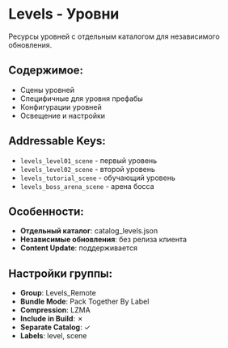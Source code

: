 # Levels - Уровни

Ресурсы уровней с отдельным каталогом для независимого обновления.

## Содержимое:
- Сцены уровней
- Специфичные для уровня префабы
- Конфигурации уровней
- Освещение и настройки

## Addressable Keys:
- `levels_level01_scene` - первый уровень
- `levels_level02_scene` - второй уровень
- `levels_tutorial_scene` - обучающий уровень
- `levels_boss_arena_scene` - арена босса

## Особенности:
- **Отдельный каталог**: catalog_levels.json
- **Независимые обновления**: без релиза клиента
- **Content Update**: поддерживается

## Настройки группы:
- **Group**: Levels_Remote
- **Bundle Mode**: Pack Together By Label
- **Compression**: LZMA
- **Include in Build**: ✗
- **Separate Catalog**: ✓
- **Labels**: level, scene

